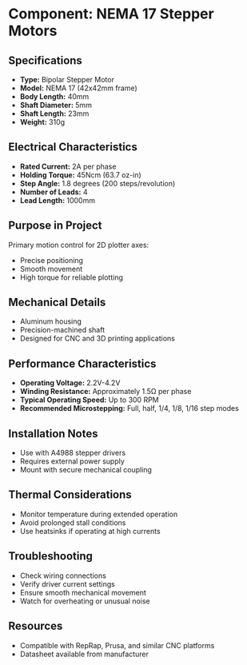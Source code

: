 # Component: NEMA 17 Stepper Motors

## Specifications
- **Type:** Bipolar Stepper Motor
- **Model:** NEMA 17 (42x42mm frame)
- **Body Length:** 40mm
- **Shaft Diameter:** 5mm
- **Shaft Length:** 23mm
- **Weight:** 310g

## Electrical Characteristics
- **Rated Current:** 2A per phase
- **Holding Torque:** 45Ncm (63.7 oz-in)
- **Step Angle:** 1.8 degrees (200 steps/revolution)
- **Number of Leads:** 4
- **Lead Length:** 1000mm

## Purpose in Project
Primary motion control for 2D plotter axes:
- Precise positioning
- Smooth movement
- High torque for reliable plotting

## Mechanical Details
- Aluminum housing
- Precision-machined shaft
- Designed for CNC and 3D printing applications

## Performance Characteristics
- **Operating Voltage:** 2.2V-4.2V
- **Winding Resistance:** Approximately 1.5Ω per phase
- **Typical Operating Speed:** Up to 300 RPM
- **Recommended Microstepping:** Full, half, 1/4, 1/8, 1/16 step modes

## Installation Notes
- Use with A4988 stepper drivers
- Requires external power supply
- Mount with secure mechanical coupling

## Thermal Considerations
- Monitor temperature during extended operation
- Avoid prolonged stall conditions
- Use heatsinks if operating at high currents

## Troubleshooting
- Check wiring connections
- Verify driver current settings
- Ensure smooth mechanical movement
- Watch for overheating or unusual noise

## Resources
- Compatible with RepRap, Prusa, and similar CNC platforms
- Datasheet available from manufacturer
